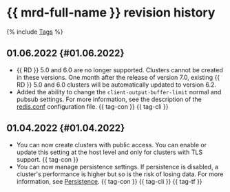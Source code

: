 # {{ mrd-full-name }} revision history

{% include [Tags](../_includes/mdb/release-notes-tags.md) %}

## 01.06.2022 {#01.06.2022}

* {{ RD }} 5.0 and 6.0 are no longer supported. Clusters cannot be created in these versions. One month after the release of version 7.0, existing {{ RD }} 5.0 and 6.0 clusters will be automatically updated to version 6.2.
* Added the ability to change the `client-output-buffer-limit` normal and pubsub settings. For more information, see the description of the [redis.conf](https://raw.githubusercontent.com/redis/redis/unstable/redis.conf) configuration file. {{ tag-con }} {{ tag-cli }}

## 01.04.2022 {#01.04.2022}

* You can now create clusters with public access. You can enable or update this setting at the host level and only for clusters with TLS support. {{ tag-con }}
* You can now manage persistence settings. If persistence is disabled, a cluster's performance is higher but so is the risk of losing data. For more information, see [Persistence](concepts/replication#persistence). {{ tag-con }} {{ tag-cli }} {{ tag-tf }}
